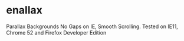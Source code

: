 # enallax
Parallax Backgrounds
No Gaps on IE, Smooth Scrolling.
Tested on IE11, Chrome 52 and Firefox Developer Edition
